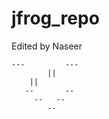 # jfrog_repo

Edited by Naseer


	---     	---
	        ||
		||
	   --	    --
	     --   --
	        --
